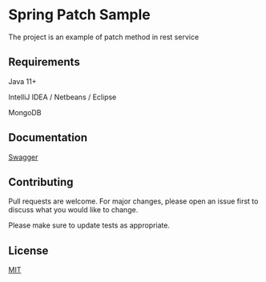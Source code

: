 # Spring Patch Sample

The project is an example of patch method in rest service

## Requirements

Java 11+

IntelliJ IDEA / Netbeans / Eclipse

MongoDB

## Documentation

[Swagger](http://localhost:9080/spring-patch-sample/swagger-ui/index.html)

## Contributing
Pull requests are welcome. For major changes, please open an issue first to discuss what you would like to change.

Please make sure to update tests as appropriate.

## License
[MIT](https://choosealicense.com/licenses/mit/)
